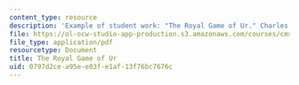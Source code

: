 ```yaml
---
content_type: resource
description: 'Example of student work: "The Royal Game of Ur." Charles Tam.'
file: https://ol-ocw-studio-app-production.s3.amazonaws.com/courses/cms-608-game-design-spring-2008/0797d2cea95ee03fe1af13f76bc7676c_tam1.pdf
file_type: application/pdf
resourcetype: Document
title: The Royal Game of Ur
uid: 0797d2ce-a95e-e03f-e1af-13f76bc7676c
---
```

